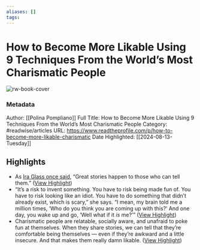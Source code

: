 ```yaml
---
aliases: []
tags:
---
```

# How to Become More Likable Using 9 Techniques From the World’s Most Charismatic People

![rw-book-cover](https://substackcdn.com/image/youtube/w_728,c_limit/wD2cVhC-63I)
### Metadata
Author: [[Polina Pompliano]]
Full Title: How to Become More Likable Using 9 Techniques From the World’s Most Charismatic People
Category: #readwise/articles
URL: https://www.readtheprofile.com/p/how-to-become-more-likable-charismatic
Date Highlighted: [[2024-08-13-Tuesday]]

## Highlights
- As [Ira Glass once said](https://www.readtheprofile.com/p/ira-glass-the-king-of-storytelling), “Great stories happen to those who can tell them.” ([View Highlight](https://read.readwise.io/read/01j56fcfy0x8m0h6pzw21qmf5w))
- “It’s a risk to invent something. You have to risk being made fun of. You have to risk looking like an idiot. You have to do something that didn’t already exist, which is scary,” she says. “I mean, my brain told me a million times, ‘Who do you think you are coming up with this?’ And one day, you wake up and go, ‘Well what if it *is* me?’” ([View Highlight](https://read.readwise.io/read/01j56feacjv95fa8d3mbcnt788))
- Charismatic people are relatable, socially aware, and unafraid to poke fun at themselves. When they share stories, we can tell that they’re comfortable being themselves — even if they’re awkward and a little insecure. And that makes them really damn likable. ([View Highlight](https://read.readwise.io/read/01j56fmbnm8hnhm2aptanma73q))
